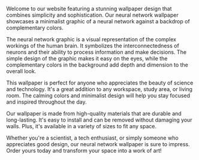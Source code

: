 <!--
Write me content for website with wallpaper "A wallpaper with a simple graphic of a neural network, against a background of complementary colors."
-->

<!--font:Montserrat-->

Welcome to our website featuring a stunning wallpaper design that combines simplicity and sophistication. Our neural network wallpaper showcases a minimalist graphic of a neural network against a backdrop of complementary colors.

The neural network graphic is a visual representation of the complex workings of the human brain. It symbolizes the interconnectedness of neurons and their ability to process information and make decisions. The simple design of the graphic makes it easy on the eyes, while the complementary colors in the background add depth and dimension to the overall look.

This wallpaper is perfect for anyone who appreciates the beauty of science and technology. It's a great addition to any workspace, study area, or living room. The calming colors and minimalist design will help you stay focused and inspired throughout the day.

Our wallpaper is made from high-quality materials that are durable and long-lasting. It's easy to install and can be removed without damaging your walls. Plus, it's available in a variety of sizes to fit any space.

Whether you're a scientist, a tech enthusiast, or simply someone who appreciates good design, our neural network wallpaper is sure to impress. Order yours today and transform your space into a work of art!
